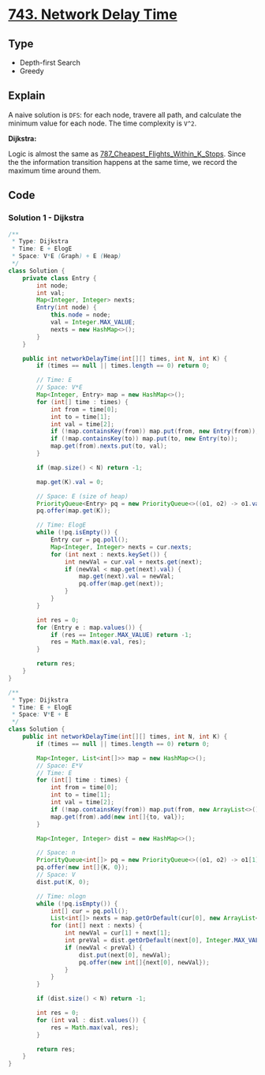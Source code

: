 # [743. Network Delay Time](https://leetcode.com/problems/network-delay-time/)

## Type

- Depth-first Search
- Greedy

## Explain

A naive solution is `DFS`: for each node, travere all path, and calculate the minimum value for each node. The time complexity is `V^2`.

<strong>Dijkstra: </strong>

Logic is almost the same as [787_Cheapest_Flights_Within_K_Stops](../787_Cheapest_Flights_Within_K_Stops/README.md). Since the the information transition happens at the same time, we record the maximum time around them.

## Code

### Solution 1 - Dijkstra

```java
/**
 * Type: Dijkstra
 * Time: E + ElogE
 * Space: V*E (Graph) + E (Heap)
 */
class Solution {
    private class Entry {
        int node;
        int val;
        Map<Integer, Integer> nexts;
        Entry(int node) {
            this.node = node;
            val = Integer.MAX_VALUE;
            nexts = new HashMap<>();
        }
    }

    public int networkDelayTime(int[][] times, int N, int K) {
        if (times == null || times.length == 0) return 0;

        // Time: E
        // Space: V*E
        Map<Integer, Entry> map = new HashMap<>();
        for (int[] time : times) {
            int from = time[0];
            int to = time[1];
            int val = time[2];
            if (!map.containsKey(from)) map.put(from, new Entry(from));
            if (!map.containsKey(to)) map.put(to, new Entry(to));
            map.get(from).nexts.put(to, val);
        }

        if (map.size() < N) return -1;

        map.get(K).val = 0;

        // Space: E (size of heap)
        PriorityQueue<Entry> pq = new PriorityQueue<>((o1, o2) -> o1.val - o2.val);
        pq.offer(map.get(K));

        // Time: ElogE
        while (!pq.isEmpty()) {
            Entry cur = pq.poll();
            Map<Integer, Integer> nexts = cur.nexts;
            for (int next : nexts.keySet()) {
                int newVal = cur.val + nexts.get(next);
                if (newVal < map.get(next).val) {
                    map.get(next).val = newVal;
                    pq.offer(map.get(next));
                }
            }
        }

        int res = 0;
        for (Entry e : map.values()) {
            if (res == Integer.MAX_VALUE) return -1;
            res = Math.max(e.val, res);
        }

        return res;
    }
}
```

```java
/**
 * Type: Dijkstra
 * Time: E + ElogE
 * Space: V*E + E
 */
class Solution {
    public int networkDelayTime(int[][] times, int N, int K) {
        if (times == null || times.length == 0) return 0;

        Map<Integer, List<int[]>> map = new HashMap<>();
        // Space: E*V
        // Time: E
        for (int[] time : times) {
            int from = time[0];
            int to = time[1];
            int val = time[2];
            if (!map.containsKey(from)) map.put(from, new ArrayList<>());
            map.get(from).add(new int[]{to, val});
        }

        Map<Integer, Integer> dist = new HashMap<>();

        // Space: n
        PriorityQueue<int[]> pq = new PriorityQueue<>((o1, o2) -> o1[1] - o2[1]);
        pq.offer(new int[]{K, 0});
        // Space: V
        dist.put(K, 0);

        // Time: nlogn
        while (!pq.isEmpty()) {
            int[] cur = pq.poll();
            List<int[]> nexts = map.getOrDefault(cur[0], new ArrayList<>());
            for (int[] next : nexts) {
                int newVal = cur[1] + next[1];
                int preVal = dist.getOrDefault(next[0], Integer.MAX_VALUE);
                if (newVal < preVal) {
                    dist.put(next[0], newVal);
                    pq.offer(new int[]{next[0], newVal});
                }
            }
        }

        if (dist.size() < N) return -1;

        int res = 0;
        for (int val : dist.values()) {
            res = Math.max(val, res);
        }

        return res;
    }
}
```